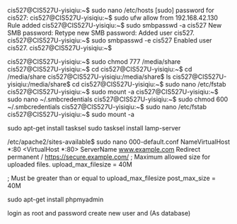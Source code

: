 cis527@CIS527U-yisiqiu:~$ sudo nano /etc/hosts
[sudo] password for cis527: 
cis527@CIS527U-yisiqiu:~$ sudo ufw allow from 192.168.42.130
Rule added
cis527@CIS527U-yisiqiu:~$ sudo smbpasswd -a cis527
New SMB password:
Retype new SMB password:
Added user cis527.
cis527@CIS527U-yisiqiu:~$ sudo smbpasswd -e cis527
Enabled user cis527.
cis527@CIS527U-yisiqiu:~$ 


cis527@CIS527U-yisiqiu:~$ sudo chmod 777 /media/share
cis527@CIS527U-yisiqiu:~$ cd
cis527@CIS527U-yisiqiu:~$ cd /media/share
cis527@CIS527U-yisiqiu:/media/share$ ls
cis527@CIS527U-yisiqiu:/media/share$ cd
cis527@CIS527U-yisiqiu:~$ sudo nano /etc/fstab 
cis527@CIS527U-yisiqiu:~$ sudo mount -a
cis527@CIS527U-yisiqiu:~$ sudo nano ~/.smbcredentials
cis527@CIS527U-yisiqiu:~$ sudo chmod 600 ~/.smbcredentials
cis527@CIS527U-yisiqiu:~$ sudo nano /etc/fstab 
cis527@CIS527U-yisiqiu:~$ sudo mount -a


sudo apt-get install tasksel 
sudo tasksel install lamp-server

/etc/apache2/sites-available$ sudo nano 000-default.conf
NameVirtualHost *:80
<VirtualHost *:80>
   ServerName www.example.com
   Redirect permanent / https://secure.example.com/
</VirtualHost>
; Maximum allowed size for uploaded files.
upload_max_filesize = 40M

; Must be greater than or equal to upload_max_filesize
post_max_size = 40M

sudo apt-get install phpmyadmin

login as root and password
create new user and (As database)
